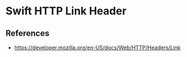 # Swift HTTP Link Header

## References

- https://developer.mozilla.org/en-US/docs/Web/HTTP/Headers/Link

